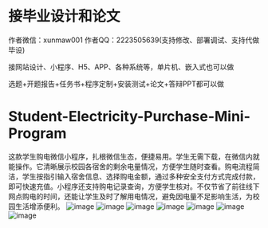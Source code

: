 # 接毕业设计和论文
作者微信：xunmaw001  作者QQ：2223505639(支持修改、部署调试、支持代做毕设)

接网站设计、小程序、H5、APP、各种系统等，单片机、嵌入式也可以做

选题+开题报告+任务书+程序定制+安装测试+论文+答辩PPT都可以做
# Student-Electricity-Purchase-Mini-Program
这款学生购电微信小程序，扎根微信生态，便捷易用。学生无需下载，在微信内就能操作。它清晰展示校园各宿舍的剩余电量情况，方便学生随时查看。购电流程简洁，学生按指引输入宿舍信息、选择购电金额，通过多种安全支付方式完成付款，即可快速充值。小程序还支持购电记录查询，方便学生核对。不仅节省了前往线下网点购电的时间，还能让学生及时了解用电情况，避免因电量不足影响生活，为校园生活增添便利。 
![image](https://github.com/user-attachments/assets/10ace431-d2b2-46a4-b4a4-25969df0fe5b)
![image](https://github.com/user-attachments/assets/bda42582-dbaa-49fd-8eeb-d6a9721fa5b8)
![image](https://github.com/user-attachments/assets/c069dd05-3d0c-4c4e-864b-b1f60e8b60a0)
![image](https://github.com/user-attachments/assets/c0548b0e-9b02-4d89-be53-a92108dc05fe)
![image](https://github.com/user-attachments/assets/7e87ac90-298b-4595-b5d2-906f53f79ab1)
![image](https://github.com/user-attachments/assets/69934b4a-efdc-4fac-b9d9-dc2e7aeb98e5)
![image](https://github.com/user-attachments/assets/03f7bf42-7af5-40f2-8984-65965a3b430a)
